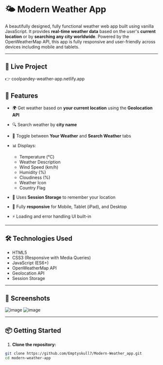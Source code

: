 # 🌤️ Modern Weather App

A beautifully designed, fully functional weather web app built using vanilla JavaScript. It provides **real-time weather data** based on the user's **current location** or by **searching any city worldwide**. Powered by the OpenWeatherMap API, this app is fully responsive and user-friendly across devices including mobile and tablets.

---

## 🔗 Live Project

👉 coolpandey-weather-app.netlify.app

## 🚀 Features

- 🌍 Get weather based on **your current location** using the **Geolocation API**
- 🔍 Search weather by **city name**
- 🧭 Toggle between **Your Weather** and **Search Weather** tabs
- 📊 Displays:
  - Temperature (°C)
  - Weather Description
  - Wind Speed (km/h)
  - Humidity (%)
  - Cloudiness (%)
  - Weather Icon
  - Country Flag

- 💾 Uses **Session Storage** to remember your location
- 📱 Fully **responsive** for Mobile, Tablet (iPad), and Desktop
- ⚡ Loading and error handling UI built-in

---

## 🛠️ Technologies Used

- HTML5  
- CSS3 (Responsive with Media Queries)  
- JavaScript (ES6+)  
- OpenWeatherMap API  
- Geolocation API  
- Session Storage

---

## 📸 Screenshots

![image](https://github.com/user-attachments/assets/edd0ef06-16ed-4c86-b88b-6f0d259e8926)
![image](https://github.com/user-attachments/assets/4efd0460-1954-484d-98ff-1d9e3d8b1465)



---

## 📦 Getting Started

1. **Clone the repository:**

```bash
git clone https://github.com/Emptyskull7/Modern-Weather_app.git
cd modern-weather-app
